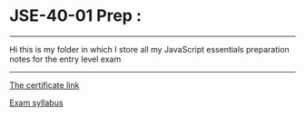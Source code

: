 # JSE-40-01 Prep :

---

Hi this is my folder in which I store all my JavaScript essentials preparation notes for the entry level exam

---

[The certificate link](https://js.institute/jse-certification)

[Exam syllabus](https://js.institute/assets/63356b86b68c6504398989.pdf)

